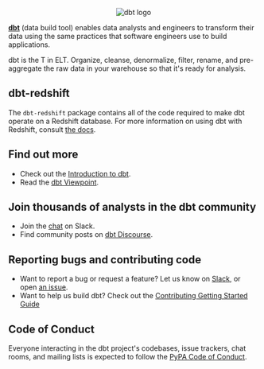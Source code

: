 <p align="center">
  <img src="https://github.com/fishtown-analytics/dbt/blob/master/etc/dbt-horizontal.png?raw=true" alt="dbt logo"/>
</p>

**[dbt](https://www.getdbt.com/)** (data build tool) enables data analysts and engineers to transform their data using the same practices that software engineers use to build applications.

dbt is the T in ELT. Organize, cleanse, denormalize, filter, rename, and pre-aggregate the raw data in your warehouse so that it's ready for analysis.

## dbt-redshift

The `dbt-redshift` package contains all of the code required to make dbt operate on a Redshift database. For
more information on using dbt with Redshift, consult [the docs](https://docs.getdbt.com/docs/profile-redshift).


## Find out more

-   Check out the [Introduction to dbt](https://dbt.readme.io/docs/introduction).
-   Read the [dbt Viewpoint](https://dbt.readme.io/docs/viewpoint).

## Join thousands of analysts in the dbt community

-   Join the [chat](http://slack.getdbt.com/) on Slack.
-   Find community posts on [dbt Discourse](https://discourse.getdbt.com).

## Reporting bugs and contributing code

-   Want to report a bug or request a feature? Let us know on [Slack](http://slack.getdbt.com/), or open [an issue](https://github.com/fishtown-analytics/dbt/issues/new).
-   Want to help us build dbt? Check out the [Contributing Getting Started Guide](/CONTRIBUTING.md)

## Code of Conduct

Everyone interacting in the dbt project's codebases, issue trackers, chat rooms, and mailing lists is expected to follow the [PyPA Code of Conduct](https://www.pypa.io/en/latest/code-of-conduct/).
